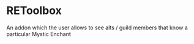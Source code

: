# REToolbox
An addon which the user allows to see alts / guild members that know a particular Mystic Enchant
